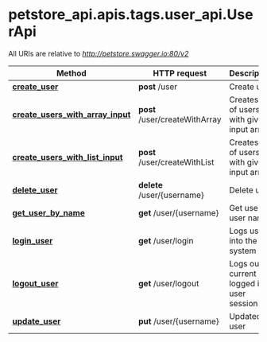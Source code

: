 <a name="__pageTop"></a>
# petstore_api.apis.tags.user_api.UserApi

All URIs are relative to *http://petstore.swagger.io:80/v2*

Method | HTTP request | Description
------------- | ------------- | -------------
[**create_user**](//create_user.md) | **post** /user | Create user
[**create_users_with_array_input**](//create_users_with_array_input.md) | **post** /user/createWithArray | Creates list of users with given input array
[**create_users_with_list_input**](//create_users_with_list_input.md) | **post** /user/createWithList | Creates list of users with given input array
[**delete_user**](//delete_user.md) | **delete** /user/{username} | Delete user
[**get_user_by_name**](//get_user_by_name.md) | **get** /user/{username} | Get user by user name
[**login_user**](//login_user.md) | **get** /user/login | Logs user into the system
[**logout_user**](//logout_user.md) | **get** /user/logout | Logs out current logged in user session
[**update_user**](//update_user.md) | **put** /user/{username} | Updated user
